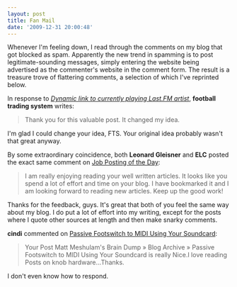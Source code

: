 ```yaml
---
layout: post
title: Fan Mail
date: '2009-12-31 20:00:48'
---
```



Whenever I'm feeling down, I read through the comments on my blog that got blocked as spam. Apparently the new trend in spamming is to post legitimate-sounding messages, simply entering the website being advertised as the commenter's website in the comment form. The result is a treasure trove of flattering comments, a selection of which I've reprinted below.

In response to [*Dynamic link to currently playing Last.FM artist*](http://blog.meshul.am/2009/12/dynamic-link-to-wikipedia-page-of-currently-playing-last-fm-artist/), **football trading system** writes:

> Thank you for this valuable post. It changed my idea.

I'm glad I could change your idea, FTS. Your original idea probably wasn't that great anyway.

By some extraordinary coincidence, both **Leonard Gleisner** and **ELC** posted the exact same comment on [Job Posting of the Day](http://blog.meshul.am/2009/05/job-posting-of-the-day/):

> I am really enjoying reading your well written articles. It looks like you spend a lot of effort and time on your blog. I have bookmarked it and I am looking forward to reading new articles. Keep up the good work!

Thanks for the feedback, guys. It's great that both of you feel the same way about my blog. I do put a lot of effort into my writing, except for the posts where I quote other sources at length and then make snarky comments.

**cindi** commented on [Passive Footswitch to MIDI Using Your Soundcard](http://blog.meshul.am/2009/01/passive-footswitch-to-midi-using-your-soundcard/):

> Your Post Matt Meshulam's Brain Dump » Blog Archive » Passive Footswitch to MIDI Using Your Soundcard is really Nice.I love reading Posts on knob hardware…Thanks.

I don't even know how to respond.


